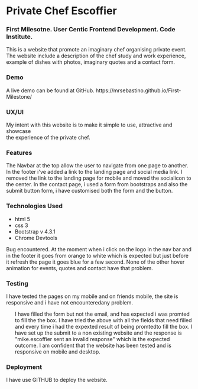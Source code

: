 <h1> Private Chef Escoffier</h1>

<h3> First Milesotne. User Centic Frontend Development. Code Institute.</h3>
 This is a website that promote an imaginary chef organising private event.<br>
The website include a description of the chef study and work experience,<br>
example of dishes with photos, imaginary quotes and a contact form.

<h3> Demo </h3>
A live demo can be found at GitHub.  https://mrsebastino.github.io/First-Milestone/

<h3>UX/UI</h3>
My intent with this website is to make it simple to use, attractive and showcase<br>
the experience of the private chef.

<h3> Features</h3>
 The Navbar at the top allow the user to navigate from one page to another.
 In the footer i've added a link to the landing page and social media link. I removed the link to the landing page for mobile and moved the socialicon to the center.
 In the contact page, i used a form from bootstraps and also the submit button form, i have customised both the form and the button.

<h3>Technologies Used</h3>
<ul>
<li>html 5 </li>
<li>css 3</li>
<li>Bootstrap v 4.3.1</li>
<li>Chrome Devtools</li>
</ul>

Bug encountered. At the moment when i click on the logo in the nav bar and in the footer it goes from orange to white which is expected but just before it
refresh the page it goes blue for a few second. None of the other hover animation for events, quotes and contact have that problem.

<h3>Testing</h3>

I have tested the pages on my mobile and on friends mobile, the site is responsive and i have not encounteredany problem.
<ol>
I have filled the form but not the email, and has expected i was promted to fill the the box.
I have tried the above with all the fields that need filled and every time i had the expexted result of being promtedto fill the box.
I have set up the submit to a non existing website and the response is "mike.escoffier sent an invalid response" which is the expected outcome.
I am confident that the website has been tested and is responsive on mobile and desktop.
</ol>
<h3>Deployment</h3>

I have use GITHUB to deploy the website.


